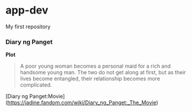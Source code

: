 # app-dev
My first repository

### Diary ng Panget
**Plot**

> A poor young woman becomes a personal maid for a rich and handsome young man. The two do not get along at first, but as their lives become entangled, their relationship becomes more complicated. 

[Diary ng Panget:Movie]
(https://jadine.fandom.com/wiki/Diary_ng_Panget:_The_Movie)
